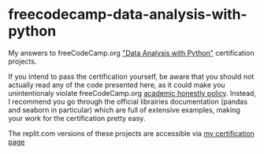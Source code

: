 # freecodecamp-data-analysis-with-python
My answers to freeCodeCamp.org ["Data Analysis with Python"](https://www.freecodecamp.org/learn/data-analysis-with-python) certification projects.

If you intend to pass the certification yourself, be aware that you should not actually read any of the code presented here, as it could make you unintentionaly violate freeCodeCamp.org [academic honestly policy](https://www.freecodecamp.org/news/academic-honesty-policy/). Instead, I recommend you go through the official librairies documentation (pandas and seaborn in particular) which are full of extensive examples, making your work for the certification pretty easy.

The replit.com versions of these projects are accessible via [my certification page](https://www.freecodecamp.org/certification/mani28/data-analysis-with-python-v7)
